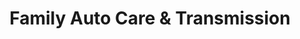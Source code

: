 ---
title: "Family Auto Care & Transmission"
url: /grand-junction/family-auto-care-and-transmission/
shop: car repair
---